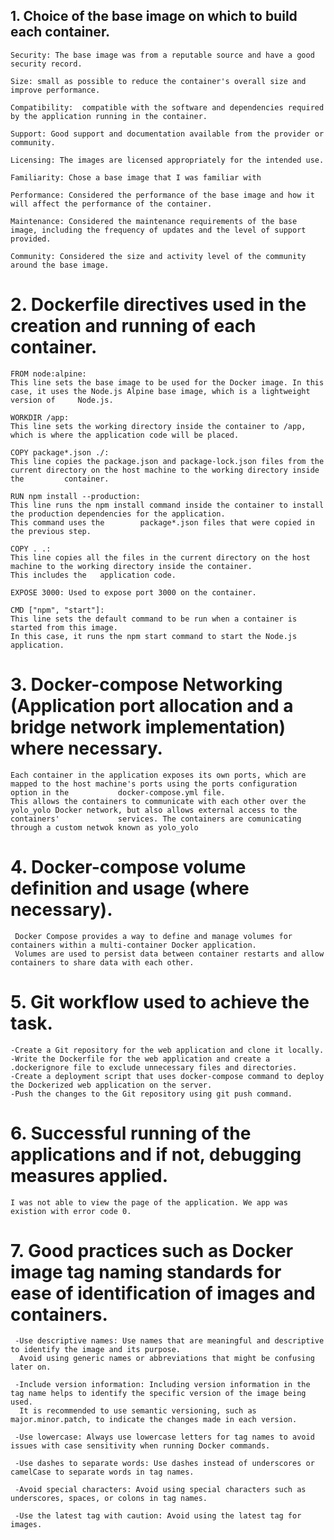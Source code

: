 ## 1. Choice of the base image on which to build each container.

    Security: The base image was from a reputable source and have a good security record. 

    Size: small as possible to reduce the container's overall size and improve performance.

    Compatibility:  compatible with the software and dependencies required by the application running in the container.

    Support: Good support and documentation available from the provider or community.

    Licensing: The images are licensed appropriately for the intended use.

    Familiarity: Chose a base image that I was familiar with

    Performance: Considered the performance of the base image and how it will affect the performance of the container.

    Maintenance: Considered the maintenance requirements of the base image, including the frequency of updates and the level of support provided.

    Community: Considered the size and activity level of the community around the base image.


# 2. Dockerfile directives used in the creation and running of each container.

    FROM node:alpine: 
    This line sets the base image to be used for the Docker image. In this case, it uses the Node.js Alpine base image, which is a lightweight version of     Node.js.

    WORKDIR /app: 
    This line sets the working directory inside the container to /app, which is where the application code will be placed.

    COPY package*.json ./: 
    This line copies the package.json and package-lock.json files from the current directory on the host machine to the working directory inside the         container.

    RUN npm install --production: 
    This line runs the npm install command inside the container to install the production dependencies for the application. 
    This command uses the        package*.json files that were copied in the previous step.

    COPY . .: 
    This line copies all the files in the current directory on the host machine to the working directory inside the container. 
    This includes the   application code.

    EXPOSE 3000: Used to expose port 3000 on the container.

    CMD ["npm", "start"]: 
    This line sets the default command to be run when a container is started from this image. 
    In this case, it runs the npm start command to start the Node.js application.


# 3. Docker-compose Networking (Application port allocation and a bridge network implementation) where necessary.
    Each container in the application exposes its own ports, which are mapped to the host machine's ports using the ports configuration option in the           docker-compose.yml file. 
    This allows the containers to communicate with each other over the yolo_yolo Docker network, but also allows external access to the containers'             services. The containers are comunicating through a custom netwok known as yolo_yolo


# 4. Docker-compose volume definition and usage (where necessary).
     Docker Compose provides a way to define and manage volumes for containers within a multi-container Docker application. 
     Volumes are used to persist data between container restarts and allow containers to share data with each other.

# 5. Git workflow used to achieve the task.
    -Create a Git repository for the web application and clone it locally.
    -Write the Dockerfile for the web application and create a .dockerignore file to exclude unnecessary files and directories.
    -Create a deployment script that uses docker-compose command to deploy the Dockerized web application on the server.
    -Push the changes to the Git repository using git push command.
    
# 6. Successful running of the applications and if not, debugging measures applied.
    I was not able to view the page of the application. We app was existion with error code 0.

# 7. Good practices such as Docker image tag naming standards for ease of identification of images and containers. 
     -Use descriptive names: Use names that are meaningful and descriptive to identify the image and its purpose. 
      Avoid using generic names or abbreviations that might be confusing later on.

     -Include version information: Including version information in the tag name helps to identify the specific version of the image being used. 
      It is recommended to use semantic versioning, such as major.minor.patch, to indicate the changes made in each version.

     -Use lowercase: Always use lowercase letters for tag names to avoid issues with case sensitivity when running Docker commands.

     -Use dashes to separate words: Use dashes instead of underscores or camelCase to separate words in tag names.

     -Avoid special characters: Avoid using special characters such as underscores, spaces, or colons in tag names.

     -Use the latest tag with caution: Avoid using the latest tag for images.
  
